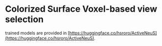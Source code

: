 # Colorized Surface Voxel-based view selection

trained models are provided in [https://huggingface.co/hsroro/ActiveNeuS](https://huggingface.co/hsroro/ActiveNeuS).
